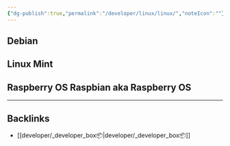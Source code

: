 ```yaml
---
{"dg-publish":true,"permalink":"/developer/linux/linux/","noteIcon":""}
---
```


## Debian

## Linux Mint

## Raspberry OS Raspbian aka Raspberry OS


---
## Backlinks
- [[developer/_developer_box📦\|developer/_developer_box📦]]